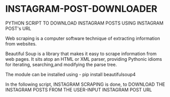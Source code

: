 # INSTAGRAM-POST-DOWNLOADER
PYTHON SCRIPT TO DOWNLOAD INSTAGRAM POSTS USING INSTAGRAM POST's URL

Web scraping is a computer software technique of extracting information from websites.

Beautiful Soup is a library that makes it easy to scrape information from web pages. It sits atop an HTML or XML parser, providing Pythonic idioms for iterating, searching,and modifying the parse tree.

The module can be installed using - pip install beautifulsoup4

In the following script, INSTAGRAM SCRAPING is done, to DOWNLOAD THE INSTAGRAM POSTS FROM THE USER-INPUT INSTAGRAM POST URL
